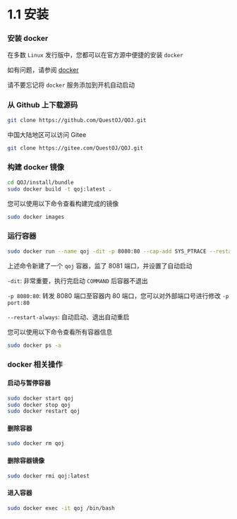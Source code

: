 # 1.1 安装
### 安装 docker
在多数 `Linux` 发行版中，您都可以在官方源中便捷的安装 `docker`

如有问题，请参阅 [docker](https://www.docker.com/)

请不要忘记将 `docker` 服务添加到开机自动启动
　 
### 从 Github 上下载源码

```bash
git clone https://github.com/QuestOJ/QOJ.git
```

中国大陆地区可以访问 Gitee

```bash
git clone https://gitee.com/QuestOJ/QOJ.git
```

### 构建 docker 镜像

```bash
cd QOJ/install/bundle
sudo docker build -t qoj:latest .
```

您可以使用以下命令查看构建完成的镜像

```bash
sudo docker images
```

### 运行容器

```bash
sudo docker run --name qoj -dit -p 8080:80 --cap-add SYS_PTRACE --restart=always qoj:latest
```

上述命令新建了一个 `qoj` 容器，监了 8081 端口，并设置了自动启动

`-dit`: 非常重要，执行完启动 `COMMAND` 后容器不退出

`-p 8080:80`: 转发 8080 端口至容器内 80 端口，您可以对外部端口号进行修改 `-p port:80`

`--restart-always`: 自动启动、退出自动重启

您可以使用以下命令查看所有容器信息

```bash
sudo docker ps -a
```


### docker 相关操作
#### 启动与暂停容器

```bash
sudo docker start qoj
sudo docker stop qoj
sudo docker restart qoj
```

#### 删除容器
```bash
sudo docker rm qoj
```

#### 删除容器镜像
```bash
sudo docker rmi qoj:latest
```

#### 进入容器
```bash
sudo docker exec -it qoj /bin/bash
```
